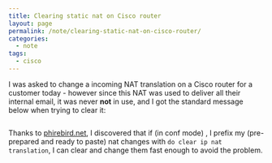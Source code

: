 ```yaml
---
title: Clearing static nat on Cisco router
layout: page
permalink: /note/clearing-static-nat-on-cisco-router/
categories:
  - note
tags:
  - cisco
---
```

I was asked to change a incoming NAT translation on a Cisco router for a customer today - however since this NAT was used to deliver all their internal email, it was never **not** in use, and I got the standard message below when trying to clear it:

```%Static entry in use, cannot change
```

Thanks to [phirebird.net][1], I discovered that if (in conf mode) , I prefix my (pre-prepared and ready to paste) nat changes with `do clear ip nat translation`, I can clear and change them fast enough to avoid the problem.

[1]:http://www.phirebird.net/2009/07/cant-remove-ip-nat-entries-on-cisco-router-static-entry-in-use-cannot-remove/
